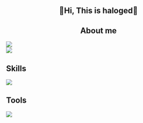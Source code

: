 <dev style="text-align: center;">
<h2>👋Hi, This is haloged👋</h2>
<h2>About me</h2>
<img src="https://github-readme-stats.vercel.app/api?username=haloged&theme=tokyonight&count_private=true&show_icons=true">
</br>
<img src="https://github-readme-stats.vercel.app/api/top-langs/?username=haloged&theme=tokyonight&layout=compact">
</dev>
<dev>
  <h2>Skills</h2>
  <img src="https://skillicons.dev/icons?i=html,js,css,python,cpp,nodejs,vue,go,php,java,c,cs">
</dev>
<dev>
  <h2>Tools</h2>
  <img src="https://skillicons.dev/icons?i=vscode,git,markdown,vercel,vim,visualstudio,github">
</dev>

